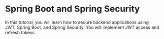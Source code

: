 # Spring Boot and Spring Security

In this tutorial, you will learn how to secure backend applications using JWT, Spring Boot, and Spring Security. You will implement JWT access and refresh tokens.
